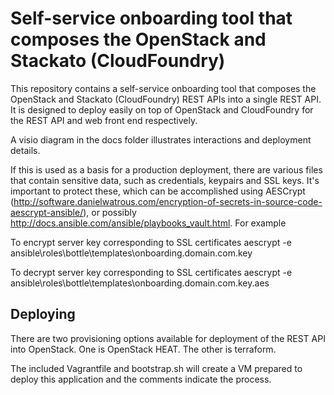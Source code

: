 # Self-service onboarding tool that composes the OpenStack and Stackato (CloudFoundry)
This repository contains a self-service onboarding tool that composes the OpenStack and Stackato (CloudFoundry) REST APIs into a single REST API. It is designed to deploy easily on top of OpenStack and CloudFoundry for the REST API and web front end respectively.

A visio diagram in the docs folder illustrates interactions and deployment details.

If this is used as a basis for a production deployment, there are various files that contain sensitive data, such as credentials, keypairs and SSL keys. It's important to protect these, which can be accomplished using AESCrypt (http://software.danielwatrous.com/encryption-of-secrets-in-source-code-aescrypt-ansible/), or possibly http://docs.ansible.com/ansible/playbooks_vault.html. For example

To encrypt server key corresponding to SSL certificates
aescrypt -e ansible\roles\bottle\templates\onboarding.domain.com.key

To decrypt server key corresponding to SSL certificates
aescrypt -e ansible\roles\bottle\templates\onboarding.domain.com.key.aes

## Deploying
There are two provisioning options available for deployment of the REST API into OpenStack. One is OpenStack HEAT. The other is terraform. 

The included Vagrantfile and bootstrap.sh will create a VM prepared to deploy this application and the comments indicate the process.